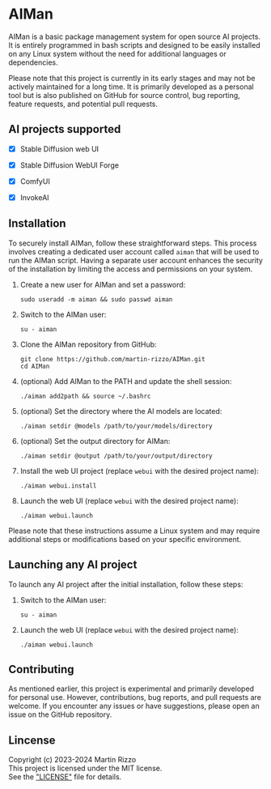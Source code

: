 # AIMan

AIMan is a basic package management system for open source AI projects. It is
entirely programmed in bash scripts and designed to be easily installed on any
Linux system without the need for additional languages or dependencies.

Please note that this project is currently in its early stages and may not be
actively maintained for a long time. It is primarily developed as a personal
tool but is also published on GitHub for source control, bug reporting,
feature requests, and potential pull requests.


## AI projects supported

 - [x] Stable Diffusion web UI
 - [x] Stable Diffusion WebUI Forge
 - [x] ComfyUI
 - [x] InvokeAI


## Installation

To securely install AIMan, follow these straightforward steps. This process
involves creating a dedicated user account called `aiman` that will be used
to run the AIMan script. Having a separate user account enhances the security
of the installation by limiting the access and permissions on your system.

1. Create a new user for AIMan and set a password:
    ```
    sudo useradd -m aiman && sudo passwd aiman
    ```

2. Switch to the AIMan user:
    ```
    su - aiman
    ```

3. Clone the AIMan repository from GitHub:
    ```
    git clone https://github.com/martin-rizzo/AIMan.git
    cd AIMan
    ```

4. (optional) Add AIMan to the PATH and update the shell session:
    ```
    ./aiman add2path && source ~/.bashrc
    ```

5. (optional) Set the directory where the AI models are located:
    ```
    ./aiman setdir @models /path/to/your/models/directory
    ```

6. (optional) Set the output directory for AIMan:
    ```
    ./aiman setdir @output /path/to/your/output/directory
    ```

7. Install the web UI project (replace `webui` with the desired project name):
    ```
    ./aiman webui.install
    ```

8. Launch the web UI (replace `webui` with the desired project name):
    ```
    ./aiman webui.launch
    ```

Please note that these instructions assume a Linux system and may require
additional steps or modifications based on your specific environment.


## Launching any AI project

To launch any AI project after the initial installation, follow these steps:

1. Switch to the AIMan user:
    ```
    su - aiman
    ```

2. Launch the web UI (replace `webui` with the desired project name):
   ```
   ./aiman webui.launch
   ```


## Contributing

As mentioned earlier, this project is experimental and primarily developed
for personal use. However, contributions, bug reports, and pull requests are
welcome. If you encounter any issues or have suggestions, please open an
issue on the GitHub repository.


## Lincense

Copyright (c) 2023-2024 Martin Rizzo  
This project is licensed under the MIT license.  
See the ["LICENSE"](LICENSE) file for details.
